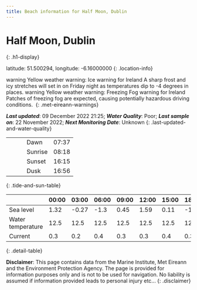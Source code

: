 ```yaml
---
title: Beach information for Half Moon, Dublin
---
```

# Half Moon, Dublin 
{: .h1-display}

latitude: 51.500294, longitude: -6.16000000
{: .location-info}

<span class="material-icons yellow-warning">warning</span>&nbsp;Yellow weather warning: Ice warning for Ireland A sharp frost and icy stretches will set in on Friday night as temperatures dip to -4 degrees in places.&nbsp;<span class="material-icons yellow-warning">warning</span>&nbsp;Yellow weather warning: Freezing Fog warning for Ireland Patches of freezing fog are expected, causing potentially hazardous driving conditions.&nbsp;
{: .met-eireann-warnings}

___Last updated___: 09 December 2022 21:25; ___Water Quality___: Poor;
___Last sample on___: 22 November 2022; ___Next Monitoring Date___: Unknown
{: .last-updated-and-water-quality}

|   |   |   |   |   |
|---|---|---|---|---|
|   |   |   | Dawn  | 07:37 |
|   |   |   | Sunrise  | 08:18 |
|   |   |   | Sunset  | 16:15 |
|   |   |   | Dusk  | 16:56 |
{: .tide-and-sun-table}

<div></div>

| | 00:00 | 03:00 | 06:00 | 09:00 | 12:00 | 15:00 | 18:00 | 21:00 |
|---|---|---|---|---|---|---|---|---|
| Sea level | 1.32 | -0.27 | -1.3 | 0.45| 1.59 | 0.11 | -1.46 | -0.09 |
| Water temperature | 12.5 | 12.5 | 12.5 | 12.5 | 12.5 | 12.5 | 12.5 | 12.5 |
| Current | 0.3 | 0.2 | 0.4 | 0.3 | 0.3| 0.4 | 0.3 | 0.3 |
{: .detail-table}

__Disclaimer__: This page contains data from the Marine Institute,
Met Eireann and the Environment Protection Agency. The page is provided for
information purposes only and is not to be used for navigation. No liability
is assumed if information provided leads to personal injury etc...
{: .disclaimer}